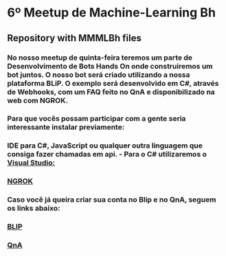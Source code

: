 # 6º Meetup de Machine-Learning Bh

## Repository with MMMLBh files

### No nosso meetup de quinta-feira teremos um parte de Desenvolvimento de Bots Hands On onde construiremos um bot juntos. O nosso bot será criado utilizando a nossa plataforma BLiP. O exemplo será desenvolvido em C#, através de Webhooks, com um FAQ feito no QnA e disponibilizado na web com NGROK.

### Para que vocês possam participar com a gente seria interessante instalar previamente:

### IDE para C#, JavaScript ou qualquer outra linguagem que consiga fazer chamadas em api. - Para o C# utilizaremos o [Visual Studio:](https://www.visualstudio.com/pt-br/vs/community/)

### [NGROK](https://ngrok.com/download)

### Caso você já queira criar sua conta no Blip e no QnA, seguem os links abaixo:

### [BLIP](https://portal.blip.ai/#/login)
### [QnA](https://qnamaker.ai/)
